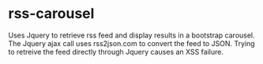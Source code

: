 # rss-carousel
Uses Jquery to retrieve rss feed and display results in a bootstrap carousel.  The Jquery ajax call uses rss2json.com to convert the feed to JSON.  Trying to retreive the feed directly through Jquery causes an XSS failure. 
